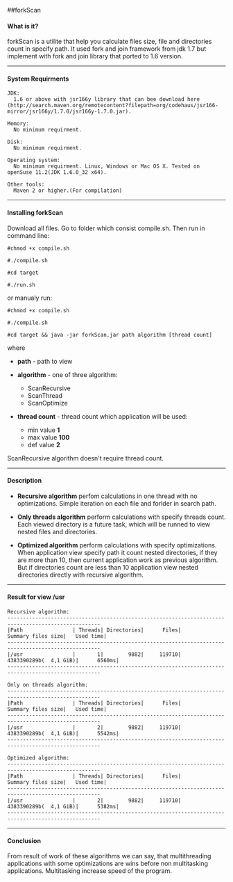 ##forkScan

#### What is it?
forkScan is a utilite that help you calculate files size, file and directories count in specify path. It used fork and join framework from jdk 1.7 but implement with fork and join library that ported to 1.6 version.
**** 

#### System Requirments
    JDK:
      1.6 or above with jsr166y library that can bee download here (http://search.maven.org/remotecontent?filepath=org/codehaus/jsr166-mirror/jsr166y/1.7.0/jsr166y-1.7.0.jar).
    
    Memory:
      No minimum requirment.

    Disk:
      No minimum requirment.

    Operating system:
      No minimum requirment. Linux, Windows or Mac OS X. Tested on openSuse 11.2(JDK 1.6.0_32 x64).

    Other tools:
      Maven 2 or higher.(For compilation)
****

#### Installing forkScan
Download all files.
Go to folder which consist compile.sh. Then run in command line:

	#chmod +x compile.sh

	#./compile.sh

	#cd target

	#./run.sh


or manualy run:

	#chmod +x compile.sh

	#./compile.sh

	#cd target && java -jar forkScan.jar path algorithm [thread count]

where

- **path** - path to view

- **algorithm** - one of three algorithm:
	- ScanRecursive
	- ScanThread
	- ScanOptimize

- **thread count** - thread count which application will be used:
	- min value **1**
	- max value **100**
	- def value **2**

ScanRecursive algorithm doesn't require thread count.

****

#### Description

- **Recursive algorithm** perfom calculations in one thread with no optimizations. Simple iteration on each file and forlder in search path.

- **Only threads algorithm** perform calculations with specify threads count. Each viewed directory is a future task, which will be runned to view nested files and directories.

- **Optimized algorithm** perform calculations with specify optimizations. When application view specify path it count nested directories, if they are more than 10, then current application work as previous algorithm. But if directories count are less than 10 application view nested directories directly with recursive algorithm. 

****

#### Result for view /usr

	Recursive algorithm:
	----------------------------------------------------------------------------------------------------
	|Path                | Threads| Directories|      Files|            Summary files size|   Used time|
	----------------------------------------------------------------------------------------------------
	|/usr                |       1|        9882|     119710|        4383390289b(  4,1 GiB)|      6560ms|
	----------------------------------------------------------------------------------------------------

	Only on threads algorithm:
	----------------------------------------------------------------------------------------------------
	|Path                | Threads| Directories|      Files|            Summary files size|   Used time|
	----------------------------------------------------------------------------------------------------
	|/usr                |       2|        9882|     119710|        4383390289b(  4,1 GiB)|      5542ms|
	----------------------------------------------------------------------------------------------------

	Optimized algorithm:
	----------------------------------------------------------------------------------------------------
	|Path                | Threads| Directories|      Files|            Summary files size|   Used time|
	----------------------------------------------------------------------------------------------------
	|/usr                |       2|        9882|     119710|        4383390289b(  4,1 GiB)|      5382ms|
	----------------------------------------------------------------------------------------------------
****
#### Conclusion
From result of work of these algorithms we can say, that multithreading applications with some optimizations are wins before non multitasking applications. Multitasking increase speed of the program.
